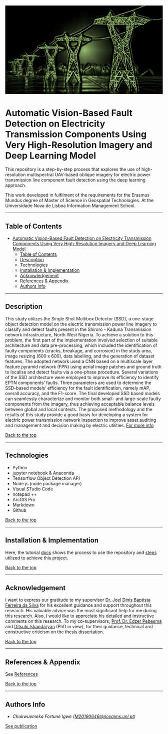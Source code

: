 ![Project Image](images/intro_istock.png)

# Automatic Vision-Based Fault Detection on Electricity Transmission Components Using Very High-Resolution Imagery and Deep Learning Model

This repository is a step-by-step process that explores the use of high-resolution multispectral UAV-based oblique imagery for electric power transmission line component fault detection using the deep learning approach. 

This work developed in fulfilment of the requirements for the Erasmus Mundus degree of Master of Science in Geospatial Technologies. At the Universidade Nova de Lisboa Information Management School.
________
## Table of Contents

- [Automatic Vision-Based Fault Detection on Electricity Transmission Components Using Very High-Resolution Imagery and Deep Learning Model](#automatic-vision-based-fault-detection-on-electricity-transmission-components-using-very-high-resolution-imagery-and-deep-learning-model)
  - [Table of Contents](#table-of-contents)
  - [Description](#description)
  - [Technologies](#technologies)
  - [Installation & Implementation](#installation--implementation)
  - [Acknowledgement](#acknowledgement)
  - [References & Appendix](#references--appendix)
  - [Authors Info](#authors-info)

________  
## Description
This study utilizes the Single Shot Multibox Detector (SSD), a one-stage object detection model on the electric transmission power line imagery to classify and detect faults present in the Shiroro - Kaduna Transmission network infrastructure, North West Nigeria. To achieve a solution to this problem, the first part of the implementation involved selection of suitable architecture and data pre-processing, which included the identification of faulty components (cracks, breakage, and corrosion) in the study area, image resizing (600 x 600), data labelling, and the generation of dataset features. The adopted network used a CNN based on a multiscale layer feature pyramid network (FPN) using aerial image patches and ground truth to localise and detect faults via a one-phase procedure. Several variations of the SSD architecture were employed to improve its efficiency to identify EPTN components’ faults.  Three parameters are used to determine the SSD-based models’ efficiency for the fault identification, namely mAP, overall accuracy, and the F1-score. The final developed SSD based models can seamlessly characterize and monitor both small- and large-scale faulty components from the imagery, thus achieving acceptable balance levels between global and local contexts. The proposed methodology and the results of this study provide a good basis for developing a system for electric power transmission network inspection to improve asset auditing and management and decision making by electric utilities. [For more info](docs/Introduction.md)

[Back to the top](#table-of-contents)
________

## Technologies
- Python
- jupyter notebook & Anaconda
- Tensorflow Object Detection API
- Node js (node package manager)
- Visual STudio Code
- notepad ++
- ArcGIS Pro
- Markdown
- Github

[Back to the top](#table-of-contents)
__________

## Installation & Implementation
Here, the tutorial [docs](docs/Installation.md) shows the process to use the repository and [steps](docs/Implementation.md) utilized to achieve this project.

[Back to the top](#table-of-contents)
__________

## Acknowledgement
I want to express our gratitude to my supervisor [Dr. Joel Dinis Baptista Ferreira da Silva](https://novaresearch.unl.pt/en/persons/joel-dinis-baptista-ferreira-da-silva) for his excellent guidance and support throughout this research. His valuable advice was the most significant help for me during this research. Also, I would like to appreciate his detailed and instructive comments on this research. To my co-supervisors, [Prof. Dr. Edzer Pebesma](https://www.uni-muenster.de/Geoinformatics/en/institute/staff/index.php/119/edzer_pebesma) and [Ditsuhi Iskandaryan](http://geotec.uji.es/staff/) (PhD in view), for their guidance, technical and constructive criticism on the thesis dissertation. 

[Back to the top](#table-of-contents)
___________

## References & Appendix
See [References](docs/References.md)

[Back to the top](#table-of-contents)
__________

## Authors Info
* *Chukwuemeka Fortune Igwe (M20190646@novaims.unl.pt)*

[See publication](https://run.unl.pt/handle/10362/113899)
